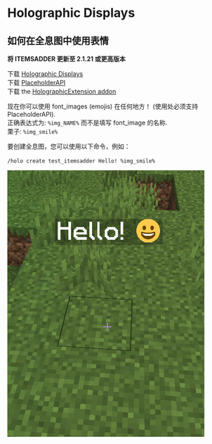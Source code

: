 # Holographic Displays

## 如何在全息图中使用表情

**将 ITEMSADDER 更新至 2.1.21 或更高版本**

下载 [Holographic Displays](https://dev.bukkit.org/projects/holographic-displays)  
下载 [PlaceholderAPI](https://www.spigotmc.org/resources/placeholderapi.6245/)  
下载 the [HolographicExtension addon](https://www.spigotmc.org/resources/holographicextension.18461/)

现在你可以使用 font\_images \(emojis\) 在任何地方！ \(使用处必须支持 PlaceholderAPI\).  
正确表达式为: `%img_NAME%` 而不是填写 font\_image 的名称.  
栗子: `%img_smile%`

要创建全息图，您可以使用以下命令，例如：

`/holo create test_itemsadder Hello! %img_smile%`

![](../../.gitbook/assets/image%20%2820%29.png)

